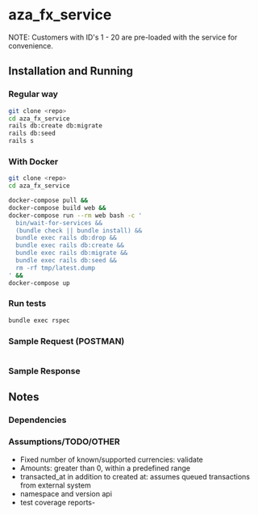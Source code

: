 # aza_fx_service

NOTE: Customers with ID's 1 - 20 are pre-loaded with the service for convenience. 

## Installation and Running

### Regular way

```bash
git clone <repo>
cd aza_fx_service
rails db:create db:migrate 
rails db:seed
rails s

```

### With Docker

```bash
git clone <repo>
cd aza_fx_service

docker-compose pull &&
docker-compose build web &&
docker-compose run --rm web bash -c '
  bin/wait-for-services &&
  (bundle check || bundle install) &&
  bundle exec rails db:drop &&
  bundle exec rails db:create &&
  bundle exec rails db:migrate &&
  bundle exec rails db:seed &&
  rm -rf tmp/latest.dump
' &&
docker-compose up
```

### Run tests

```bash
bundle exec rspec
```

### Sample Request (POSTMAN)

```JSON

```

### Sample Response 


## Notes

### Dependencies

### Assumptions/TODO/OTHER

- Fixed number of known/supported currencies: validate
- Amounts: greater than 0, within a predefined range
- transacted_at in addition to created at: assumes queued transactions from external system
- namespace and version api
- test coverage reports- 
